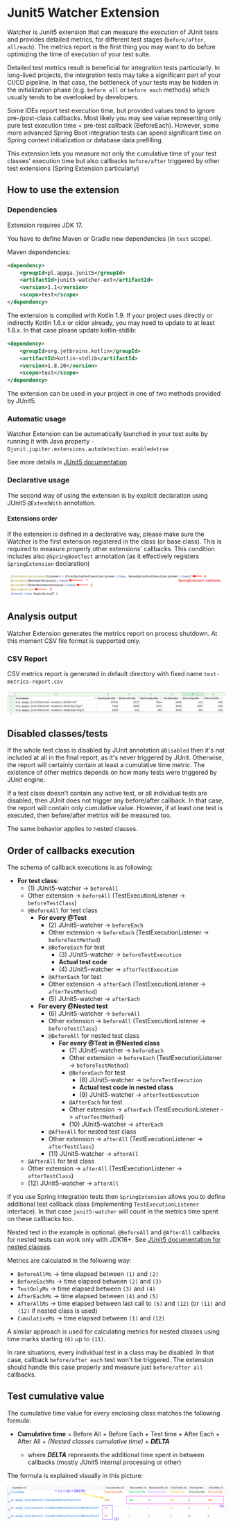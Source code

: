 # Junit5 Watcher Extension

Watcher is Junit5 extension that can measure the execution of JUnit tests and provides detailed metrics, for different test stages  (`before/after`, `all/each`). The metrics report is the first thing you may want to do before optimizing the time of execution of your test suite.

Detailed test metrics result is beneficial for integration tests particularly. In long-lived projects, the integration tests may take a significant part of your CI/CD pipeline. In that case, the bottleneck of your tests may be hidden in the initialization phase (e.g. `before all` or `before each` methods) which usually tends to be overlooked by developers.

Some IDEs report test execution time, but provided values tend to ignore pre-/post-class callbacks. Most likely you may see value representing only pure test execution time + pre-test callback (BeforeEach). However, some more advanced Spring Boot integration tests can spend significant time on Spring context initialization or database data prefilling.

This extension lets you measure not only the cumulative time of your test classes' execution time but also callbacks `before/after` triggered by other test extensions (Spring Extension particularly)

## How to use the extension

### Dependencies

Extension requires JDK 17.

You have to define Maven or Gradle new dependencies (in `test` scope).

Maven dependencies:
```xml
<dependency>
    <groupId>pl.appga.junit5</groupId>
    <artifactId>junit5-watcher-ext</artifactId>
    <version>1.1</version>
    <scope>test</scope>
</dependency>
```

The extension is compiled with Kotlin 1.9. If your project uses directly or indirectly Kotlin 1.6.x or older already, you may need to update to at least 1.8.x. In that case please update kotlin-stdlib:

```xml
<dependency>
    <groupId>org.jetbrains.kotlin</groupId>
    <artifactId>kotlin-stdlib</artifactId>
    <version>1.8.20</version>
    <scope>test</scope>
</dependency>
```

The extension can be used in your project in one of two methods provided by JUnit5.

### Automatic usage
Watcher Extension can be automatically launched in your test suite by running it with Java property `-Djunit.jupiter.extensions.autodetection.enabled=true`

See more details in [JUnit5 documentation](https://junit.org/junit5/docs/current/user-guide/#extensions-registration-automatic)

### Declarative usage
The second way of using the extension is by explicit declaration using JUnit5 `@ExtendWith` annotation.

#### Extensions order
If the extension is defined in a declarative way, please make sure the Watcher is the first extension registered in the class (or base class). This is required to measure properly other extensions' callbacks. This condition includes also `@SpringBootTest` annotation (as it effectively registers `SpringExtension` declaration)

![watcher-extension-annotations-order](docs/watcher-extension-annotations-order.png "Watcher extension should be declared as the first extension")

## Analysis output
Watcher Extension generates the metrics report on process shutdown. At this moment CSV file format is supported only.

### CSV Report
CSV metrics report is generated in default directory with fixed name `test-metrics-report.csv`

![csv-result](./docs/csv-result.png "CSV result")

## Disabled classes/tests

If the whole test class is disabled by JUnit annotation `@Disabled` then it's not included at all in the final report, as it's never triggered by JUnit. Otherwise, the report will certainly contain at least a cumulative time metric. The existence of other metrics depends on how many tests were triggered by JUnit engine.

If a test class doesn't contain any active test, or all individual tests are disabled, then JUnit does not trigger any before/after callback. In that case, the report will contain only cumulative value. However, if at least one test is executed, then before/after metrics will be measured too.

The same behavior applies to nested classes.


## Order of callbacks execution

The schema of callback executions is as following: 

* **For test class**:
   * (1) JUnit5-watcher -> `beforeAll`
   * Other extension -> `beforeAll` (TestExecutionListener -> `beforeTestClass`)
   * `@BeforeAll` for test class
     * **For every @Test**
       * (2) JUnit5-watcher -> `beforeEach`
       * Other extension -> `beforeEach` (TestExecutionListener -> `beforeTestMethod`)
       * `@BeforeEach` for test
         * (3) JUnit5-watcher -> `beforeTestExecution`
         * **Actual test code**
         * (4) JUnit5-watcher -> `afterTestExecution`
       * `@AfterEach` for test
       * Other extension -> `afterEach` (TestExecutionListener -> `afterTestMethod`)
       * (5) JUnit5-watcher -> `afterEach`
     * **For every @Nested test**
       * (6) JUnit5-watcher -> `beforeAll`
       * Other extension -> `beforeAll` (TestExecutionListener -> `beforeTestClass`)
       * `@BeforeAll` for nested test class
         * **For every @Test in @Nested class**
           * (7) JUnit5-watcher -> `beforeEach`
           * Other extension -> `beforeEach` (TestExecutionListener -> `beforeTestMethod`)
           * `@BeforeEach` for test
             * (8) JUnit5-watcher -> `beforeTestExecution`
             * **Actual test code in nested class**
             * (9) JUnit5-watcher -> `afterTestExecution`
           * `@AfterEach` for test
           * Other extension -> `afterEach` (TestExecutionListener -> `afterTestMethod`)
           * (10) JUnit5-watcher -> `afterEach`
       * `@AfterAll` for nested test class
       * Other extension -> `afterAll` (TestExecutionListener -> `afterTestClass`)
       * (11) JUnit5-watcher -> `afterAll`     
   * `@AfterAll` for test class
   * Other extension -> `afterAll` (TestExecutionListener -> `afterTestClass`)
   * (12) JUnit5-watcher -> `afterAll`

If you use Spring integration tests then `SpringExtension` allows you to define additional test callback class (implementing  `TestExecutionListener` interface). In that case `junit5-watcher` will count in the metrics time spent on these callbacks too.

Nested test in the example is optional. `@BeforeAll` and `@AfterAll` callbacks for nested tests can work only with JDK16+. See [JUnit5 documentation for nested classes](https://junit.org/junit5/docs/current/user-guide/#writing-tests-nested).

Metrics are calculated in the following way:

* `BeforeAllMs` -> time elapsed between `(1)` and `(2)`
* `BeforeEachMs` -> time elapsed between `(2)` and `(3)`
* `TestOnlyMs` -> time elapsed between `(3)` and `(4)`
* `AfterEachMs` -> time elapsed between `(4)` and `(5)`
* `AfterAllMs` -> time elapsed between last call to `(5)` and `(12)` (or `(11)` and `(12)` if nested class is used)
* `CumulativeMs` -> time elapsed between `(1)` and `(12)`

A similar approach is used for calculating metrics for nested classes using time marks starting `(6)` up to `(11)`.

In rare situations, every individual test in a class may be disabled. In that case, callback `before/after each` test won't be triggered. The extension should handle this case properly and measure just `before/after all` callbacks.

## Test cumulative value

The cumulative time value for every enclosing class matches the following formula:

* **Cumulative time** = Before All + Before Each + Test time + After Each + After All + *(Nested classes cumulative time)* + ***DELTA***

  * where ***DELTA*** represents the additional time spent in between callbacks (mostly JUnit5 internal processing or other)


The formula is explained visually in this picture:

![csv-result](./docs/nested-classes-metrics.png "Nested classes metrics")
